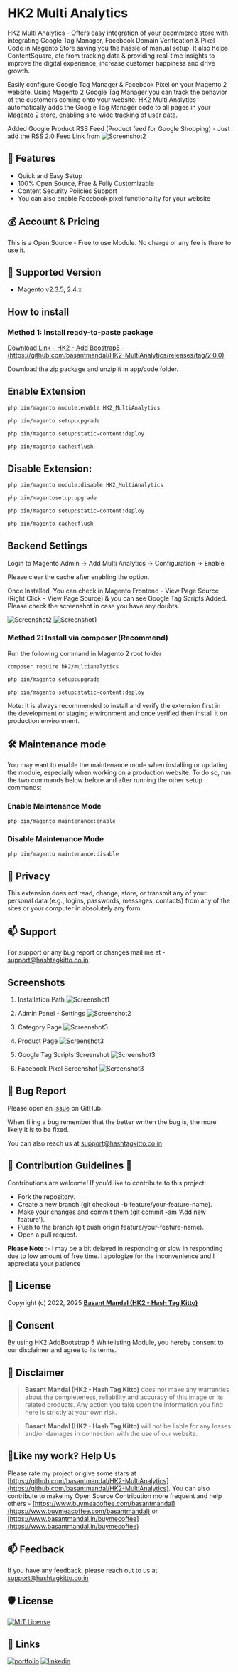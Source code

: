 # HK2 Multi Analytics

HK2 Multi Analytics - Offers easy integration of your ecommerce store with integrating Google Tag Manager, Facebook Domain Verification & Pixel Code in Magento Store saving you the hassle of manual setup. It also helps ContentSquare, etc from tracking data & providing real-time insights to improve the digital experience, increase customer happiness and drive growth.

Easily configure Google Tag Manager & Facebook Pixel on your Magento 2 website. Using Magento 2 Google Tag Manager you can track the behavior of the customers coming onto your website. HK2 Multi Analytics automatically adds the Google Tag Manager code to all pages in your Magento 2 store, enabling site-wide tracking of user data.

Added Google Product RSS Feed (Product feed for Google Shopping) - Just add the RSS 2.0 Feed Link from ![Screenshot2](/docs/images/ScreenShot_07.png)

## 🧐 Features

- Quick and Easy Setup
- 100% Open Source, Free & Fully Customizable
- Content Security Policies Support
- You can also enable Facebook pixel functionality for your website

## 💰 Account & Pricing

This is a Open Source - Free to use Module. No charge or any fee is there to use it.

## 🚀 Supported Version

- Magento v2.3.5, 2.4.x

## How to install

### Method 1: Install ready-to-paste package

[Download Link - HK2 - Add Boostrap5 - (https://github.com/basantmandal/HK2-MultiAnalytics/releases/tag/2.0.0)](https://github.com/basantmandal/HK2-MultiAnalytics/releases/tag/2.0.0)

Download the zip package and unzip it in app/code folder.

## Enable Extension

```bash
php bin/magento module:enable HK2_MultiAnalytics
```

```bash
php bin/magento setup:upgrade
```

```bash
php bin/magento setup:static-content:deploy
```

```bash
php bin/magento cache:flush
```

## Disable Extension:

```bash
php bin/magento module:disable HK2_MultiAnalytics
```

```bash
php bin/magentosetup:upgrade
```

```bash
php bin/magento setup:static-content:deploy
```

```bash
php bin/magento cache:flush
```

## Backend Settings

Login to Magento Admin -> Add Multi Analytics -> Configuration -> Enable

Please clear the cache after enabling the option.

Once Installed, You can check in Magento Frontend - View Page Source (Right Click - View Page Source) & you can see Google Tag Scripts Added. Please check the screenshot in case you have any doubts.

![Screenshot2](/docs/images/ScreenShot_02.png)
![Screenshot1](/docs/images/ScreenShot_01.jpg)

### Method 2: Install via composer (Recommend)

Run the following command in Magento 2 root folder

```bash
composer require hk2/multianalytics
```

```bash
php bin/magento setup:upgrade
```

```bash
php bin/magento setup:static-content:deploy
```

Note: It is always recommended to install and verify the extension first in the development or staging environment and once verified then install it on production environment.

## 🛠️ Maintenance mode

You may want to enable the maintenance mode when installing or updating the module, especially when working on a production website. To do so, run the two commands below before and after running the other setup commands:

### Enable Maintenance Mode

```bash
php bin/magento maintenance:enable
```

### Disable Maintenance Mode

```bash
php bin/magento maintenance:disable
```

## 🤫 Privacy

This extension does not read, change, store, or transmit any of your personal data (e.g., logins, passwords, messages, contacts) from any of the sites or your computer in absolutely any form.

## 📫 Support

For support or any bug report or changes mail me at - <support@hashtagkitto.co.in>

## Screenshots

1. Installation Path
   ![Screenshot1](docs/images/ScreenShot_01.jpg)

2. Admin Panel - Settings
   ![Screenshot2](docs/images/ScreenShot_02.png)

3. Category Page
   ![Screenshot3](docs/images/ScreenShot_03.png)

4. Product Page
   ![Screenshot3](docs/images/ScreenShot_04.png)

5. Google Tag Scripts Screenshot
   ![Screenshot3](docs/images/ScreenShot_05.png)

6. Facebook Pixel Screenshot
   ![Screenshot3](docs/images/ScreenShot_06.png)

## 🐞 Bug Report

Please open an [issue](https://github.com/basantmandal/HK2-MultiAnalytics/issues) on GitHub.

When filing a bug remember that the better written the bug is, the more likely it is to be fixed.

You can also reach us at <support@hashtagkitto.co.in>

## 🍰 Contribution Guidelines 💖

Contributions are welcome! If you’d like to contribute to this project:

- Fork the repository.
- Create a new branch (git checkout -b feature/your-feature-name).
- Make your changes and commit them (git commit -am 'Add new feature').
- Push to the branch (git push origin feature/your-feature-name).
- Open a pull request.

**Please Note** :- I may be a bit delayed in responding or slow in responding due to low amount of free time. I apologize for the inconvenience and I appreciate your patience

## 📜 License

Copyright (c) 2022, 2025 [**Basant Mandal (HK2 - Hash Tag Kitto)**](https://www.basantmandal.in/)

## 🤝 Consent

By using HK2 AddBootstrap 5 Whitelisting Module, you hereby consent to our disclaimer and agree to its terms.

## 📢 Disclaimer

> **Basant Mandal (HK2 - Hash Tag Kitto)** does not make any warranties about the completeness, reliability and accuracy of this image or its related products. Any action you take upon the information you find here is strictly at your own risk.

> **Basant Mandal (HK2 - Hash Tag Kitto)** will not be liable for any losses and/or damages in connection with the use of our website.

## 💖Like my work? Help Us

Please rate my project or give some stars at [https://github.com/basantmandal/HK2-MultiAnalytics](https://github.com/basantmandal/HK2-MultiAnalytics). You can also contribute to make my Open Source Contribution more frequent and help others - [https://www.buymeacoffee.com/basantmandal](https://www.buymeacoffee.com/basantmandal) or [https://www.basantmandal.in/buymecoffee](https://www.basantmandal.in/buymecoffee)

## 📫 Feedback

If you have any feedback, please reach out to us at <support@hashtagkitto.co.in>

## 🛡️ License

[![MIT License](https://img.shields.io/badge/License-GPL%20v3-yellow.svg)](https://github.com/basantmandal/HK2-MultiAnalytics/blob/main/LICENSE.txt)

## 🔗 Links

[![portfolio](https://img.shields.io/badge/my_portfolio-000?style=for-the-badge&logo=ko-fi&logoColor=white)](https://www.basantmandal.in/)
[![linkedin](https://img.shields.io/badge/linkedin-0A66C2?style=for-the-badge&logo=linkedin&logoColor=white)](https://www.linkedin.com/in/basantmandal/)
